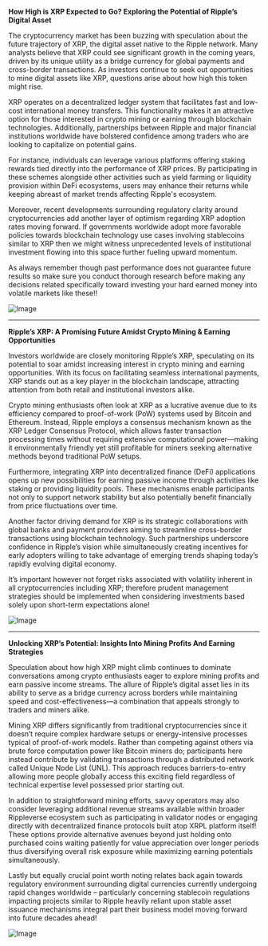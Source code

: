 **How High is XRP Expected to Go? Exploring the Potential of Ripple’s Digital Asset**

The cryptocurrency market has been buzzing with speculation about the future trajectory of XRP, the digital asset native to the Ripple network. Many analysts believe that XRP could see significant growth in the coming years, driven by its unique utility as a bridge currency for global payments and cross-border transactions. As investors continue to seek out opportunities to mine digital assets like XRP, questions arise about how high this token might rise.

XRP operates on a decentralized ledger system that facilitates fast and low-cost international money transfers. This functionality makes it an attractive option for those interested in crypto mining or earning through blockchain technologies. Additionally, partnerships between Ripple and major financial institutions worldwide have bolstered confidence among traders who are looking to capitalize on potential gains.

For instance, individuals can leverage various platforms offering staking rewards tied directly into the performance of XRP prices. By participating in these schemes alongside other activities such as yield farming or liquidity provision within DeFi ecosystems, users may enhance their returns while keeping abreast of market trends affecting Ripple's ecosystem.

Moreover, recent developments surrounding regulatory clarity around cryptocurrencies add another layer of optimism regarding XRP adoption rates moving forward. If governments worldwide adopt more favorable policies towards blockchain technology use cases involving stablecoins similar to XRP then we might witness unprecedented levels of institutional investment flowing into this space further fueling upward momentum.

As always remember though past performance does not guarantee future results so make sure you conduct thorough research before making any decisions related specifically toward investing your hard earned money into volatile markets like these!!

![Image](https://github.com/user-attachments/assets/3be06921-4469-491d-bd37-5f14c53422b7)

---

**Ripple’s XRP: A Promising Future Amidst Crypto Mining & Earning Opportunities**

Investors worldwide are closely monitoring Ripple’s XRP, speculating on its potential to soar amidst increasing interest in crypto mining and earning opportunities. With its focus on facilitating seamless international payments, XRP stands out as a key player in the blockchain landscape, attracting attention from both retail and institutional investors alike.

Crypto mining enthusiasts often look at XRP as a lucrative avenue due to its efficiency compared to proof-of-work (PoW) systems used by Bitcoin and Ethereum. Instead, Ripple employs a consensus mechanism known as the XRP Ledger Consensus Protocol, which allows faster transaction processing times without requiring extensive computational power—making it environmentally friendly yet still profitable for miners seeking alternative methods beyond traditional PoW setups.

Furthermore, integrating XRP into decentralized finance (DeFi) applications opens up new possibilities for earning passive income through activities like staking or providing liquidity pools. These mechanisms enable participants not only to support network stability but also potentially benefit financially from price fluctuations over time.

Another factor driving demand for XRP is its strategic collaborations with global banks and payment providers aiming to streamline cross-border transactions using blockchain technology. Such partnerships underscore confidence in Ripple’s vision while simultaneously creating incentives for early adopters willing to take advantage of emerging trends shaping today’s rapidly evolving digital economy.

It’s important however not forget risks associated with volatility inherent in all cryptocurrencies including XRP; therefore prudent management strategies should be implemented when considering investments based solely upon short-term expectations alone!

![Image](https://github.com/user-attachments/assets/3be06921-4469-491d-bd37-5f14c53422b7)

---

**Unlocking XRP’s Potential: Insights Into Mining Profits And Earning Strategies**

Speculation about how high XRP might climb continues to dominate conversations among crypto enthusiasts eager to explore mining profits and earn passive income streams. The allure of Ripple’s digital asset lies in its ability to serve as a bridge currency across borders while maintaining speed and cost-effectiveness—a combination that appeals strongly to traders and miners alike.

Mining XRP differs significantly from traditional cryptocurrencies since it doesn’t require complex hardware setups or energy-intensive processes typical of proof-of-work models. Rather than competing against others via brute force computation power like Bitcoin miners do; participants here instead contribute by validating transactions through a distributed network called Unique Node List (UNL). This approach reduces barriers-to-entry allowing more people globally access this exciting field regardless of technical expertise level possessed prior starting out.

In addition to straightforward mining efforts, savvy operators may also consider leveraging additional revenue streams available within broader Rippleverse ecosystem such as participating in validator nodes or engaging directly with decentralized finance protocols built atop XRPL platform itself! These options provide alternative avenues beyond just holding onto purchased coins waiting patiently for value appreciation over longer periods thus diversifying overall risk exposure while maximizing earning potentials simultaneously.

Lastly but equally crucial point worth noting relates back again towards regulatory environment surrounding digital currencies currently undergoing rapid changes worldwide – particularly concerning stablecoin regulations impacting projects similar to Ripple heavily reliant upon stable asset issuance mechanisms integral part their business model moving forward into future decades ahead!

![Image](https://github.com/user-attachments/assets/3be06921-4469-491d-bd37-5f14c53422b7)